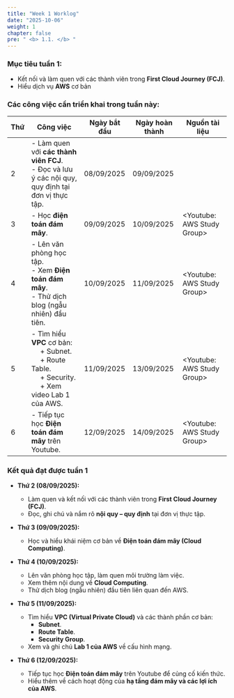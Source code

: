 ```yaml
---
title: "Week 1 Worklog"
date: "2025-10-06"
weight: 1
chapter: false
pre: " <b> 1.1. </b> "
---
```


### Mục tiêu tuần 1:

* Kết nối và làm quen với các thành viên trong **First Cloud Journey (FCJ)**.
* Hiểu dịch vụ **AWS** cơ bản

### Các công việc cần triển khai trong tuần này:
| Thứ | Công việc                                                                                                                              | Ngày bắt đầu | Ngày hoàn thành | Nguồn tài liệu             |
| --- |----------------------------------------------------------------------------------------------------------------------------------------|--------------|-----------------|----------------------------|
| 2   | - Làm quen với **các thành viên FCJ**. <br> - Đọc và lưu ý các nội quy, quy định tại đơn vị thực tập.                                  | 08/09/2025   | 09/09/2025      |                            |
| 3   | - Học **điện toán đám mây**.                                                                                                           | 09/09/2025   | 10/09/2025      | <Youtube: AWS Study Group> |
| 4   | - Lên văn phòng học tập. <br> - Xem **Điện toán đám mây**. <br> - Thử dịch blog (ngẫu nhiên) đầu tiên.                                 | 10/09/2025   | 11/09/2025      | <Youtube: AWS Study Group> |
| 5   | - Tìm hiểu **VPC** cơ bản: <br>&emsp; + Subnet. <br>&emsp; + Route Table. <br>&emsp; + Security. <br>&emsp; + Xem video Lab 1 của AWS. | 11/09/2025   | 13/09/2025      | <Youtube: AWS Study Group> |
| 6   | - Tiếp tục học **Điện toán đám mây** trên Youtube.                                                                                     | 12/09/2025   | 14/09/2025      | <Youtube: AWS Study Group> |


### Kết quả đạt được tuần 1

* **Thứ 2 (08/09/2025):**
    - Làm quen và kết nối với các thành viên trong **First Cloud Journey (FCJ)**.
    - Đọc, ghi chú và nắm rõ **nội quy – quy định** tại đơn vị thực tập.

* **Thứ 3 (09/09/2025):**
    - Học và hiểu khái niệm cơ bản về **Điện toán đám mây (Cloud Computing)**.

* **Thứ 4 (10/09/2025):**
    - Lên văn phòng học tập, làm quen môi trường làm việc.
    - Xem thêm nội dung về **Cloud Computing**.
    - Thử dịch blog (ngẫu nhiên) đầu tiên liên quan đến AWS.

* **Thứ 5 (11/09/2025):**
    - Tìm hiểu **VPC (Virtual Private Cloud)** và các thành phần cơ bản:
        - **Subnet**.
        - **Route Table**.
        - **Security Group**.
    - Xem và ghi chú **Lab 1 của AWS** về cấu hình mạng.

* **Thứ 6 (12/09/2025):**
    - Tiếp tục học **Điện toán đám mây** trên Youtube để củng cố kiến thức.
    - Hiểu thêm về cách hoạt động của **hạ tầng đám mây và các lợi ích của AWS**.





